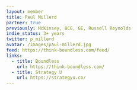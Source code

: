 ```yaml
---
layout: member
title: Paul Millerd
partner: true
previously: McKinsey, BCG, GE, Russell Reynolds 
indie_status: 3+ years
twitter: p_millerd
avatar: /images/paul-millerd.jpg
feed: https://think-boundless.com/feed/
links:
  - title: Boundless
    url: https://think-boundless.com/
  - title: Strategy U
    url: https://strategyu.co/
---
```

